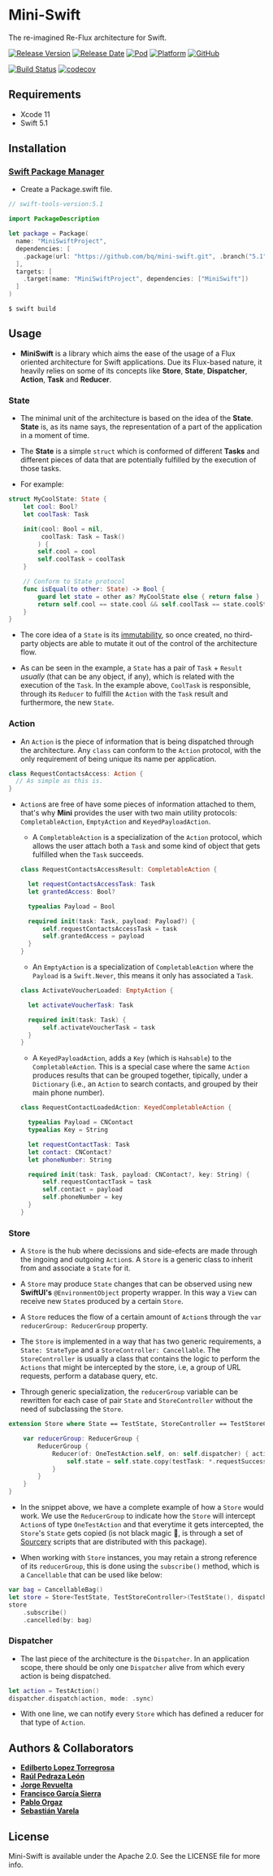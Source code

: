 # Mini-Swift
The re-imagined Re-Flux architecture for Swift.

[![Release Version](https://img.shields.io/github/release/bq/mini-swift.svg)](https://github.com/bq/mini-swift/releases) 
[![Release Date](https://img.shields.io/github/release-date/bq/mini-swift.svg)](https://github.com/bq/mini-swift/releases)
[![Pod](https://img.shields.io/cocoapods/v/Mini-Swift.svg?style=flat)](https://cocoapods.org/pods/Mini-Swift)
[![Platform](https://img.shields.io/cocoapods/p/Mini-Swift.svg?style=flat)](https://cocoapods.org/pods/Mini-Swift)
[![GitHub](https://img.shields.io/github/license/bq/mini-swift.svg)](https://github.com/bq/mini-swift/blob/master/LICENSE)

[![Build Status](https://travis-ci.org/bq/mini-swift.svg?branch=5.1)](https://travis-ci.org/bq/mini-swift)
[![codecov](https://codecov.io/gh/bq/mini-swift/branch/master/graph/badge.svg)](https://codecov.io/gh/bq/mini-swift)

## Requirements

* Xcode 11
* Swift 5.1

## Installation

### [Swift Package Manager](https://github.com/apple/swift-package-manager)

- Create a Package.swift file.

```swift
// swift-tools-version:5.1

import PackageDescription

let package = Package(
  name: "MiniSwiftProject",
  dependencies: [
    .package(url: "https://github.com/bq/mini-swift.git", .branch("5.1")),
  ],
  targets: [
    .target(name: "MiniSwiftProject", dependencies: ["MiniSwift"])
  ]
)
```
```
$ swift build
```

## Usage

- **MiniSwift** is a library which aims the ease of the usage of a Flux oriented architecture for Swift applications. Due its Flux-based nature, it heavily relies on some of its concepts like **Store**, **State**, **Dispatcher**, **Action**, **Task** and **Reducer**.

### State

- The minimal unit of the architecture is based on the idea of the **State**. **State** is, as its name says, the representation of a part of the application in a moment of time.

- The **State** is a simple `struct` which is conformed of different **Tasks** and different pieces of data that are potentially fulfilled by the execution of those tasks.

- For example:

```swift
struct MyCoolState: State {
    let cool: Bool?
    let coolTask: Task

    init(cool: Bool = nil,
         coolTask: Task = Task()
        ) {
        self.cool = cool
        self.coolTask = coolTask
    }

    // Conform to State protocol
    func isEqual(to other: State) -> Bool {
        guard let state = other as? MyCoolState else { return false }
        return self.cool == state.cool && self.coolTask == state.coolState
    }
}
```

- The core idea of a `State` is its [immutability](https://en.wikipedia.org/wiki/Immutable_object), so once created, no third-party objects are able to mutate it out of the control of the architecture flow.

- As can be seen in the example, a `State`  has a pair of  `Task` + `Result`  *usually* (that can be any object, if any), which is related with the execution of the `Task`. In the example above, `CoolTask` is responsible, through its `Reducer` to fulfill the `Action` with the `Task` result and furthermore, the new `State`.

### Action

- An `Action` is the piece of information that is being dispatched through the architecture. Any `class` can conform to the `Action` protocol, with the only requirement of being unique its name per application.

```swift
class RequestContactsAccess: Action {
  // As simple as this is.
}
```

- `Action`s are free of have some pieces of information attached to them, that's why **Mini** provides the user with two main utility protocols: `CompletableAction`, `EmptyAction` and `KeyedPayloadAction`.

    - A `CompletableAction` is a specialization of the `Action` protocol, which allows the user attach both a `Task` and some kind of object that gets fulfilled when the `Task` succeeds.

    ```swift
    class RequestContactsAccessResult: CompletableAction {

      let requestContactsAccessTask: Task
      let grantedAccess: Bool?

      typealias Payload = Bool

      required init(task: Task, payload: Payload?) {
          self.requestContactsAccessTask = task
          self.grantedAccess = payload
      }
    }
    ```
    - An `EmptyAction` is a specialization of `CompletableAction` where the `Payload` is a `Swift.Never`, this means it only has associated a `Task`.

    ```swift
    class ActivateVoucherLoaded: EmptyAction {

      let activateVoucherTask: Task

      required init(task: Task) {
          self.activateVoucherTask = task
      }
    }
    ```
    - A `KeyedPayloadAction`, adds a `Key` (which is `Hahsable`) to the `CompletableAction`. This is a special case where the same `Action` produces results that can be grouped together, tipically, under a `Dictionary` (i.e., an `Action` to search contacts, and grouped by their main phone number).

    ```swift
    class RequestContactLoadedAction: KeyedCompletableAction {

      typealias Payload = CNContact
      typealias Key = String

      let requestContactTask: Task
      let contact: CNContact?
      let phoneNumber: String

      required init(task: Task, payload: CNContact?, key: String) {
          self.requestContactTask = task
          self.contact = payload
          self.phoneNumber = key
      }
    }
    ```
### Store

- A `Store` is the hub where decissions and side-efects are made through the ingoing and outgoing `Action`s. A `Store` is a generic class to inherit from and associate a `State` for it.

- A `Store` may produce `State` changes that can be observed using new **SwiftUI's** `@EnvironmentObject` property wrapper. In this way a `View` can receive new `State`s produced by a certain `Store`.

- A `Store` reduces the flow of a certain amount of `Action`s through the `var reducerGroup: ReducerGroup` property.

- The `Store` is implemented in a way that has two generic requirements, a `State: StateType` and a `StoreController: Cancellable`. The `StoreController` is usually a class that contains the logic to perform the `Actions` that might be intercepted by the store, i.e, a group of URL requests, perform a database query, etc.

- Through generic specialization, the `reducerGroup` variable can be rewritten for each case of pair `State` and `StoreController` without the need of subclassing the `Store`.

```swift
extension Store where State == TestState, StoreController == TestStoreController {

    var reducerGroup: ReducerGroup {
        ReducerGroup {
            Reducer(of: OneTestAction.self, on: self.dispatcher) { action in
                self.state = self.state.copy(testTask: *.requestSuccess(), counter: *action.counter)
            }
        }
    }
}
```

- In the snippet above, we have a complete example of how a `Store` would work. We use the `ReducerGroup` to indicate how the `Store` will intercept `Action`s of type `OneTestAction` and that everytime it gets intercepted, the `Store`'s `State` gets copied (is not black magic 🧙‍, is through a set of [Sourcery](https://github.com/krzysztofzablocki/Sourcery) scripts that are distributed with this package).

- When working with `Store` instances, you may retain a strong reference of its `reducerGroup`, this is done using the `subscribe()`  method, which is a `Cancellable` that can be used like below:

```swift
var bag = CancellableBag()
let store = Store<TestState, TestStoreController>(TestState(), dispatcher: dispatcher, storeController: TestStoreController())
store
    .subscribe()
    .cancelled(by: bag)
```

### Dispatcher

- The last piece of the architecture is the `Dispatcher`. In an application scope, there should be only one `Dispatcher` alive from which every action is being dispatched.

```swift
let action = TestAction()
dispatcher.dispatch(action, mode: .sync)
```

- With one line, we can notify every `Store` which has defined a reducer for that type of `Action`.

## Authors & Collaborators

* **[Edilberto Lopez Torregrosa](https://github.com/ediLT)**
* **[Raúl Pedraza León](https://github.com/r-pedraza)**
* **[Jorge Revuelta](https://github.com/minuscorp)**
* **[Francisco García Sierra](https://github.com/FrangSierra)**
* **[Pablo Orgaz](https://github.com/pabloogc)**
* **[Sebastián Varela](https://github.com/sebastianvarela)**

## License

Mini-Swift is available under the Apache 2.0. See the LICENSE file for more info.
